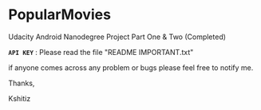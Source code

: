# PopularMovies
Udacity Android Nanodegree Project Part One & Two (Completed)

**`API KEY`**
: Please read the file "README IMPORTANT.txt"

if anyone comes across any problem or bugs please feel free to notify me.

Thanks,

Kshitiz

